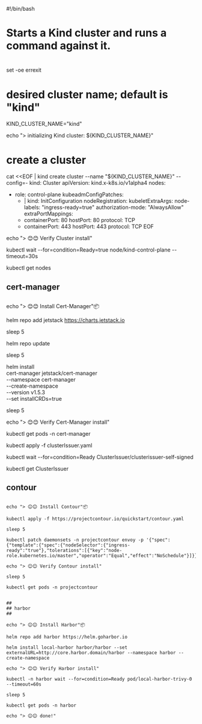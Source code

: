 #!/bin/bash
#
# Starts a Kind cluster and runs a command against it.
#

set -oe errexit

# desired cluster name; default is "kind"
KIND_CLUSTER_NAME="kind"


echo "> initializing Kind cluster: ${KIND_CLUSTER_NAME}"

# create a cluster 
cat <<EOF | kind create cluster --name "${KIND_CLUSTER_NAME}" --config=-
kind: Cluster
apiVersion: kind.x-k8s.io/v1alpha4
nodes:
- role: control-plane
  kubeadmConfigPatches:
  - |
    kind: InitConfiguration
    nodeRegistration:
      kubeletExtraArgs:
        node-labels: "ingress-ready=true"
        authorization-mode: "AlwaysAllow"
  extraPortMappings:
  - containerPort: 80
    hostPort: 80
    protocol: TCP
  - containerPort: 443
    hostPort: 443
    protocol: TCP
EOF

echo "> 😊😊 Verify Cluster install"

kubectl wait --for=condition=Ready=true node/kind-control-plane --timeout=30s

kubectl get nodes 

##
## cert-manager
##


echo "> 😊😊 Install Cert-Manager"📦

helm repo add jetstack https://charts.jetstack.io

sleep 5

helm repo update

sleep 5

helm install \
  cert-manager jetstack/cert-manager \
  --namespace cert-manager \
  --create-namespace \
  --version v1.5.3 \
  --set installCRDs=true


sleep 5

echo "> 😊😊 Verify Cert-Manager install"

kubectl get pods -n cert-manager

kubectl apply -f clusterIssuer.yaml

kubectl wait --for=condition=Ready ClusterIssuer/clusterissuer-self-signed

kubectl get ClusterIssuer


##
## contour
##


```
echo "> 😊😊 Install Contour"📦

kubectl apply -f https://projectcontour.io/quickstart/contour.yaml

sleep 5

kubectl patch daemonsets -n projectcontour envoy -p '{"spec":{"template":{"spec":{"nodeSelector":{"ingress-ready":"true"},"tolerations":[{"key":"node-role.kubernetes.io/master","operator":"Equal","effect":"NoSchedule"}]}}}}'

echo "> 😊😊 Verify Contour install"

sleep 5

kubectl get pods -n projectcontour


##
## harbor
##

echo "> 😊😊 Install Harbor"📦

helm repo add harbor https://helm.goharbor.io

helm install local-harbor harbor/harbor --set externalURL=http://core.harbor.domain/harbor --namespace harbor --create-namespace

echo "> 😊😊 Verify Harbor install"

kubectl -n harbor wait --for=condition=Ready pod/local-harbor-trivy-0 --timeout=60s

sleep 5

kubectl get pods -n harbor

echo "> 😊😊 done!"

```
